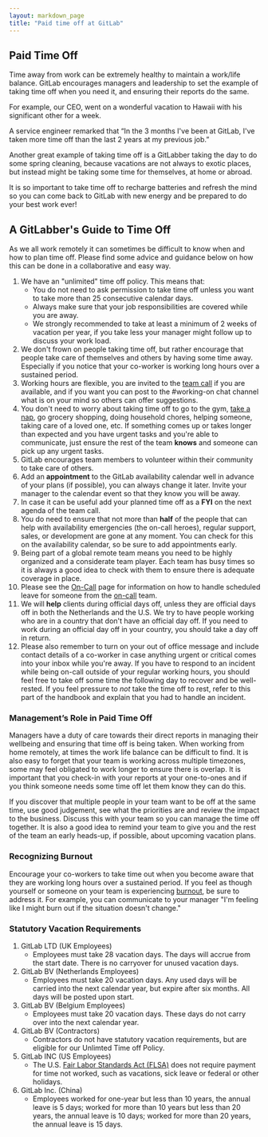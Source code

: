 ```yaml
---
layout: markdown_page
title: "Paid time off at GitLab"
---
```

## Paid Time Off
Time away from work can be extremely healthy to maintain a work/life balance. GitLab encourages managers and leadership to set the example of taking time off when you need it, and ensuring their reports do the same.

For example, our CEO, went on a wonderful vacation to Hawaii with his significant other for a week.  

A service engineer remarked that “In the 3 months I've been at GitLab, I've taken more time off than the last 2 years at my previous job.”

Another great example of taking time off is a GitLabber taking the day to do some spring cleaning, because vacations are not always to exotic places, but instead might be taking some time for themselves, at home or abroad.

It is so important to take time off to recharge batteries and refresh the mind so you can come back to GitLab with new energy and be prepared to do your best work ever!

## A GitLabber's Guide to Time Off

As we all work remotely it can sometimes be difficult to know when and how to plan time off. Please find some advice and guidance below on how this can be done in a collaborative and easy way.

1. We have an "unlimited" time off policy. This means that:
    * You do not need to ask permission to take time off unless you want to take more than 25 consecutive calendar days.
    * Always make sure that your job responsibilities are covered while you are away.
    * We strongly recommended to take at least a minimum of 2 weeks of vacation per year, if you take less your manager might follow up to discuss your work load.
1. We don't frown on people taking time off, but rather encourage that people take care of themselves and others by having some time away. Especially if you notice that your co-worker is working long hours over a sustained period.
1. Working hours are flexible, you are invited to the [team call](#team-call) if you are available, and if you want you can post to the #working-on chat channel what is on your mind so others can offer suggestions.
1. You don't need to worry about taking time off to go to the gym, [take a nap](https://m.signalvnoise.com/sleep-deprivation-is-not-a-badge-of-honor-f24fbff47a75), go grocery shopping, doing household chores, helping someone, taking care of a loved one, etc. If something comes up or takes longer than expected and you have urgent tasks and you're able to communicate, just ensure the rest of the team **knows** and someone can pick up any urgent tasks.
1. GitLab encourages team members to volunteer within their community to take care of others.
1. Add an **appointment** to the GitLab availability calendar well in advance of your plans (if possible), you can always change it later. Invite your manager to the calendar event so that they know you will be away.
1. In case it can be useful add your planned time off as a **FYI** on the next agenda of the team call.
1. You do need to ensure that not more than **half** of the people that can help with availability emergencies (the on-call heroes), regular support, sales, or development are gone at any moment. You can check for this on the availability calendar, so be sure to add appointments early.
1. Being part of a global remote team means you need to be highly organized and a considerate team player. Each team has busy times so it is always a good idea to check with them to ensure there is adequate coverage in place.
1. Please see the [On-Call](https://about.gitlab.com/handbook/on-call/)
page for information on how to handle scheduled leave for someone from the [on-call](#on-call) team.
1. We will **help** clients during official days off, unless they are official days off in both the Netherlands and the U.S. We try to have people working who are in a country that don't have an official day off. If you need to work during an official day off in your country, you should take a day off in return.
1. Please also remember to turn on your out of office message and include contact details of a co-worker in case anything urgent or critical comes into your inbox while you're away. If you have to respond to an incident while being on-call outside of your regular working hours, you should feel free to take off some time the following day to recover and be well-rested. If you feel pressure to _not_ take the time off to rest, refer to this part of the handbook and explain that you had to handle an incident.

### Management’s Role in Paid Time Off

Managers have a duty of care towards their direct reports in managing their wellbeing and ensuring that time off is being taken. When working from home remotely, at times the work life balance can be difficult to find. It is also easy to forget that your team is working across multiple timezones, some may feel obligated to work longer to ensure there is overlap. It is important that you check-in with your reports at your one-to-ones and if you think someone needs some time off let them know they can do this.

If you discover that multiple people in your team want to be off at the same time, use good judgement, see what the priorities are and review the impact to the business. Discuss this with your team so you can manage the time off together. It is also a good idea to remind your team to give you and the rest of the team an early heads-up, if possible, about upcoming vacation plans.

### Recognizing Burnout

Encourage your co-workers to take time out when you become aware that they are working long hours over a sustained period. If you feel as though yourself or someone on your team is experiencing [burnout](http://www.mayoclinic.org/healthy-lifestyle/adult-health/in-depth/burnout/art-20046642), be sure to address it. For example, you can communicate to your manager "I'm feeling like I might burn out if the situation doesn't change."

### Statutory Vacation Requirements
1. GitLab LTD (UK Employees)
    * Employees must take 28 vacation days. The days will accrue from the start date. There is no carryover for unused vacation days.
1. GitLab BV (Netherlands Employees)
    * Employees must take 20 vacation days. Any used days will be carried into the next calendar year, but expire after six months. All days will be posted upon start.
1. GitLab BV (Belgium Employees)
    * Employees must take 20 vacation days. These days do not carry over into the next calendar year. 
1. GitLab BV (Contractors) 
    * Contractors do not have statutory vacation requirements, but are eligible for our Unlimted Time off Policy. 
1. GitLab INC (US Employees)
    * The U.S. [Fair Labor Standards Act (FLSA)](https://www.dol.gov/general/topic/workhours/vacation_leave) does not require payment for time not worked, such as vacations, sick leave or federal or other holidays.
1. GitLab Inc. (China) 
    * Employees worked for one-year but less than 10 years, the annual leave is 5 days; worked for more than 10 years but less than 20 years, the annual leave is 10 days;  worked for more than 20 years, the annual leave is 15 days.
